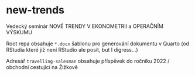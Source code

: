 # new-trends
Vedecký seminár NOVÉ TRENDY V EKONOMETRII a OPERAČNÍM VÝSKUMU

Root repa obsahuje `*.docx` šablonu pro generování dokumentu v Quarto (od RStudia které již není RStudio ale posit, but I digress...)

Adresář `travelling-salesman` obsahuje příspěvek do ročníku 2022 / obchodní cestující na Žižkově